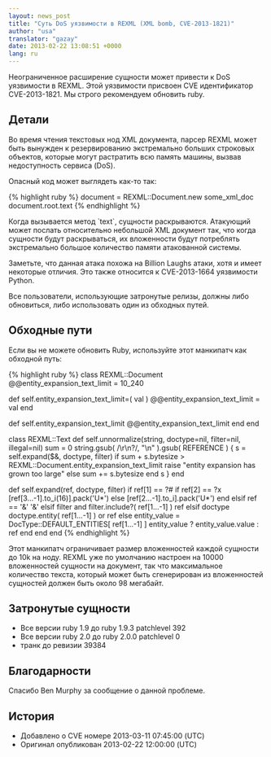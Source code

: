 ```yaml
---
layout: news_post
title: "Суть DoS уязвимости в REXML (XML bomb, CVE-2013-1821)"
author: "usa"
translator: "gazay"
date: 2013-02-22 13:08:51 +0000
lang: ru
---
```


Неограниченное расширение сущности может привести к DoS уязвимости в
REXML. Этой уязвимости присвоен CVE идентификатор CVE-2013-1821.
Мы строго рекомендуем обновить ruby.

## Детали

Во время чтения текстовых нод XML документа, парсер REXML может быть
вынужден к резервированию экстремально больших строковых объектов,
которые могут растратить всю память машины, вызвав недоступность
сервиса (DoS).

Опасный код может выглядеть как-то так:

{% highlight ruby %}
document = REXML::Document.new some_xml_doc
document.root.text
{% endhighlight %}

Когда вызывается метод \`text\`, сущности раскрываются. Атакующий может
послать относительно небольшой XML документ так, что когда сущности
будут раскрываться, их вложенности будут потреблять экстремально большое
количество памяти атакованной системы.

Заметьте, что данная атака похожа на Billion Laughs атаки, хотя и имеет 
некоторые отличия. Это также относится к CVE-2013-1664 уязвимости Python.

Все пользователи, использующие затронутые релизы, должны либо
обновиться, либо использовать один из обходных путей.

## Обходные пути

Если вы не можете обновить Ruby, используйте этот манкипатч как обходной
путь:

{% highlight ruby %}
class REXML::Document
  @@entity_expansion_text_limit = 10_240

  def self.entity_expansion_text_limit=( val )
    @@entity_expansion_text_limit = val
  end

  def self.entity_expansion_text_limit
    @@entity_expansion_text_limit
  end
end

class REXML::Text
  def self.unnormalize(string, doctype=nil, filter=nil, illegal=nil)
    sum = 0
    string.gsub( /\r\n?/, "\n" ).gsub( REFERENCE ) {
      s = self.expand($&, doctype, filter)
      if sum + s.bytesize > REXML::Document.entity_expansion_text_limit
        raise "entity expansion has grown too large"
      else
        sum += s.bytesize
      end
      s
    }
  end

  def self.expand(ref, doctype, filter)
    if ref[1] == ?#
      if ref[2] == ?x
        [ref[3...-1].to_i(16)].pack('U*')
      else
        [ref[2...-1].to_i].pack('U*')
      end
    elsif ref == '&amp;'
      '&'
    elsif filter and filter.include?( ref[1...-1] )
      ref
    elsif doctype
      doctype.entity( ref[1...-1] ) or ref
    else
      entity_value = DocType::DEFAULT_ENTITIES[ ref[1...-1] ]
      entity_value ? entity_value.value : ref
    end
  end
end
{% endhighlight %}

Этот манкипатч ограничивает размер вложенностей каждой сущности до 10k
на ноду. REXML уже по умолчанию настроен на 10000 вложенностей сущности
на документ, так что максимальное количество текста, который может быть
сгенерирован из вложенностей сущностей должен быть около 98 мегабайт.

## Затронутые сущности

* Все версии ruby 1.9 до ruby 1.9.3 patchlevel 392
* Все версии ruby 2.0 до ruby 2.0.0 patchlevel 0
* транк до ревизии 39384

## Благодарности

Спасибо Ben Murphy за сообщение о данной проблеме.

## История

* Добавлено о CVE номере 2013-03-11 07:45:00 (UTC)
* Оригинал опубликован 2013-02-22 12:00:00 (UTC)

